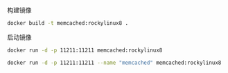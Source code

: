 构建镜像

```bash
docker build -t memcached:rockylinux8 .
```



启动镜像

```bash
docker run -d -p 11211:11211 memcached:rockylinux8
```

```bash
docker run -d -p 11211:11211 --name "memcached" memcached:rockylinux8
```

